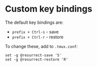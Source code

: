 # Custom key bindings

The default key bindings are:

- `prefix + Ctrl-s` - save
- `prefix + Ctrl-r` - restore

To change these, add to `.tmux.conf`:

    set -g @resurrect-save 'S'
    set -g @resurrect-restore 'R'
